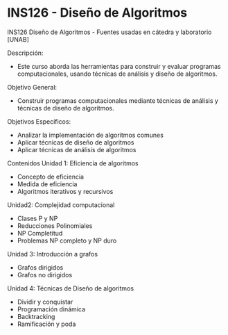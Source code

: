 # INS126 - Diseño de Algoritmos
INS126 Diseño de Algoritmos - Fuentes usadas en cátedra y laboratorio [UNAB]

Descripción:
-	Este curso aborda las herramientas para construir y evaluar programas computacionales, usando técnicas de análisis y diseño de algoritmos.

Objetivo General:
-	Construir programas computacionales mediante técnicas de análisis y técnicas de diseño de algoritmos.

Objetivos Específicos:
-	Analizar la implementación de algoritmos comunes
-	Aplicar técnicas de diseño de algoritmos
-	Aplicar técnicas de análisis de algoritmos

Contenidos
Unidad 1: Eficiencia de algoritmos
-	Concepto de eficiencia
-	Medida de eficiencia
-	Algoritmos iterativos y recursivos

Unidad2: Complejidad computacional
-	Clases P y NP
-	Reducciones Polinomiales
-	NP Completitud
-	Problemas NP completo y NP duro

Unidad 3: Introducción a grafos
-	Grafos dirigidos
-	Grafos no dirigidos

Unidad 4: Técnicas de Diseño de algoritmos
-	Dividir y conquistar
-	Programación dinámica
-	Backtracking
-	Ramificación y poda
